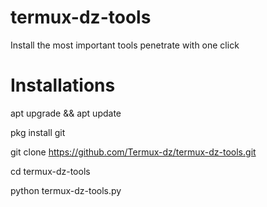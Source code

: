 # termux-dz-tools
Install the most important tools penetrate with one click 
# Installations 

apt upgrade && apt update

pkg install git

git clone https://github.com/Termux-dz/termux-dz-tools.git

cd termux-dz-tools

python termux-dz-tools.py
